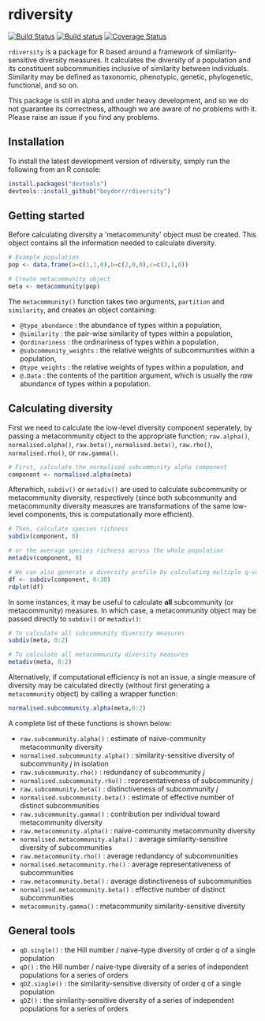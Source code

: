 # rdiversity  

[![Build Status](https://travis-ci.org/boydorr/rdiversity.svg?branch=master)](https://travis-ci.org/boydorr/rdiversity)
[![Build status](https://ci.appveyor.com/api/projects/status/463vspjivh08o9x1?svg=true)](https://ci.appveyor.com/project/mysteryduck/rdiversity)
[![Coverage Status](https://coveralls.io/repos/github/boydorr/rdiversity/badge.svg?branch=master)](https://coveralls.io/github/boydorr/rdiversity?branch=master)

`rdiversity` is a package for R based around a framework of similarity-sensitive diversity measures. It calculates the diversity of a population and its constituent subcommunities inclusive of similarity between individuals. Similarity may be defined as taxonomic, phenotypic, genetic, phylogenetic, functional, and so on. 

This package is still in alpha and under heavy development, and so we do not guarantee its correctness, although we are aware of no problems with it. Please raise an issue if you find any problems.

## Installation

To install the latest development version of rdiversity, simply run the following from an R console:

```r
install.packages("devtools")
devtools::install_github("boydorr/rdiversity")
```

## Getting started


Before calculating diversity a 'metacommunity' object must be created. This object contains all the information needed to calculate diversity.

```r
# Example population
pop <- data.frame(a=c(1,1,0),b=c(2,0,0),c=c(3,1,0))

# Create metacommunity object
meta <- metacommunity(pop)
```

The `metacommunity()` function takes two arguments, `partition` and `similarity`, and creates an object containing:  

* `@type_abundance` : the abundance of types within a population,  
* `@similarity` : the pair-wise similarity of types within a population,  
* `@ordinariness` : the ordinariness of types within a population,  
* `@subcommunity_weights` :  the relative weights of subcommunities within a population,  
* `@type_weights` : the relative weights of types within a population, and  
* `@.Data` : the contents of the partition argument, which is usually the *raw* abundance of types within a population.
    

## Calculating diversity
First we need to calculate the low-level diversity component seperately, by passing a metacommunity object to the appropriate function; `raw.alpha()`, `normalised.alpha()`, `raw.beta()`, `normalised.beta()`, `raw.rho()`, `normalised.rho()`, or `raw.gamma()`. 

```r
# First, calculate the normalised subcommunity alpha component
component <- normalised.alpha(meta)
```

Afterwhich, `subdiv()` or `metadiv()` are used to calculate subcommunity or metacommunity diversity, respectively (since both subcommunity and metacommunity diversity measures are transformations of the same low-level components, this is computationally more efficient).

```r
# Then, calculate species richness
subdiv(component, 0)

# or the average species richness across the whole population
metadiv(component, 0)

# We can also generate a diversity profile by calculating multiple q-values simultaneously
df <- subdiv(component, 0:30)
rdplot(df)
```

In some instances, it may be useful to calculate **all** subcommunity (or metacommunity) measures. In which case, a metacommunity object may be passed directly to `subdiv()` or `metadiv()`:

```r
# To calculate all subcommunity diversity measures
subdiv(meta, 0:2)

# To calculate all metacommunity diversity measures
metadiv(meta, 0:2)
```

Alternatively, if computational efficiency is not an issue, a single measure of diversity may be calculated directly (without first generating a `metacommunity` object) by calling a wrapper function:
```r
normalised.subcommunity.alpha(meta,0:2)
```
A complete list of these functions is shown below:

* `raw.subcommunity.alpha()` : estimate of naive-community metacommunity diversity  
* `normalised.subcommunity.alpha()` : similarity-sensitive diversity of subcommunity *j* in isolation  
* `raw.subcommunity.rho()` : redundancy of subcommunity *j*  
* `normalised.subcommunity.rho()` : representativeness of subcommunity *j*  
* `raw.subcommunity.beta()` : distinctiveness of subcommunity *j*  
* `normalised.subcommunity.beta()` : estimate of effective number of distinct subcommunities  
* `raw.subcommunity.gamma()` : contribution per individual toward metacommunity diversity  
* `raw.metacommunity.alpha()` : naive-community metacommunity diversity  
* `normalised.metacommunity.alpha()` : average similarity-sensitive diversity of subcommunities  
* `raw.metacommunity.rho()` : average redundancy of subcommunities  
* `normalised.metacommunity.rho()` : average representativeness of subcommunities  
* `raw.metacommunity.beta()` : average distinctiveness of subcommunities  
* `normalised.metacommunity.beta()` : effective number of distinct subcommunities  
* `metacommunity.gamma()` : metacommunity similarity-sensitive diversity  


## General tools
* `qD.single()` : the Hill number / naive-type diversity of order *q* of a single population  
* `qD()` : the Hill number / naive-type diversity of a series of independent populations for a series of orders  
* `qDZ.single()` : the similarity-sensitive diversity of order *q* of a single population  
* `qDZ()` : the similarity-sensitive diversity of a series of independent populations for a series of orders  







